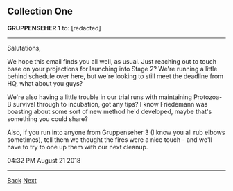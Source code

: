 ## Collection One

**GRUPPENSEHER 1** to: [redacted]

_________________________________

Salutations,

We hope this email finds you all well, as usual. Just reaching out to 
touch base on your projections for launching into Stage 2? We're 
running a little behind schedule over here, but we're looking to still
meet the deadline from HQ, what about you guys? 

We're also having a little trouble in our trial runs with maintaining 
Protozoa-B survival through to incubation, got any tips? I know 
Friedemann was boasting about some sort of new method he'd developed,
maybe that's something you could share?

Also, if you run into anyone from Gruppenseher 3 (I know you all rub 
elbows sometimes), tell them we thought the fires were a nice touch -
and we'll have to try to one up them with our next cleanup.

04:32 PM August 21 2018
_________________________________

[Back](https://dulcebunkerman.github.io/leak)
[Next](https://dulcebunkerman.github.io/leak2/)
